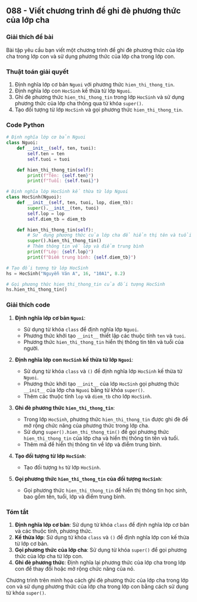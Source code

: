 ## 088 - Viết chương trình để ghi đè phương thức của lớp cha

### Giải thích đề bài

Bài tập yêu cầu bạn viết một chương trình để ghi đè phương thức của lớp cha trong lớp con và sử dụng phương thức của lớp cha trong lớp con.

### Thuật toán giải quyết

1. Định nghĩa lớp cơ bản `Nguoi` với phương thức `hien_thi_thong_tin`.
2. Định nghĩa lớp con `HocSinh` kế thừa từ lớp `Nguoi`.
3. Ghi đè phương thức `hien_thi_thong_tin` trong lớp `HocSinh` và sử dụng phương thức của lớp cha thông qua từ khóa `super()`.
4. Tạo đối tượng từ lớp `HocSinh` và gọi phương thức `hien_thi_thong_tin`.

### Code Python

```python
# Định nghĩa lớp cơ bản Nguoi
class Nguoi:
    def __init__(self, ten, tuoi):
        self.ten = ten
        self.tuoi = tuoi

    def hien_thi_thong_tin(self):
        print(f"Tên: {self.ten}")
        print(f"Tuổi: {self.tuoi}")

# Định nghĩa lớp HocSinh kế thừa từ lớp Nguoi
class HocSinh(Nguoi):
    def __init__(self, ten, tuoi, lop, diem_tb):
        super().__init__(ten, tuoi)
        self.lop = lop
        self.diem_tb = diem_tb

    def hien_thi_thong_tin(self):
        # Sử dụng phương thức của lớp cha để hiển thị tên và tuổi
        super().hien_thi_thong_tin()
        # Thêm thông tin về lớp và điểm trung bình
        print(f"Lớp: {self.lop}")
        print(f"Điểm trung bình: {self.diem_tb}")

# Tạo đối tượng từ lớp HocSinh
hs = HocSinh("Nguyễn Văn A", 16, "10A1", 8.2)

# Gọi phương thức hien_thi_thong_tin của đối tượng HocSinh
hs.hien_thi_thong_tin()
```

### Giải thích code

1. **Định nghĩa lớp cơ bản `Nguoi`**:

   - Sử dụng từ khóa `class` để định nghĩa lớp `Nguoi`.
   - Phương thức khởi tạo `__init__` thiết lập các thuộc tính `ten` và `tuoi`.
   - Phương thức `hien_thi_thong_tin` hiển thị thông tin tên và tuổi của người.

2. **Định nghĩa lớp con `HocSinh` kế thừa từ lớp `Nguoi`**:

   - Sử dụng từ khóa `class` và `()` để định nghĩa lớp `HocSinh` kế thừa từ `Nguoi`.
   - Phương thức khởi tạo `__init__` của lớp `HocSinh` gọi phương thức `__init__` của lớp cha `Nguoi` bằng từ khóa `super()`.
   - Thêm các thuộc tính `lop` và `diem_tb` cho lớp `HocSinh`.

3. **Ghi đè phương thức `hien_thi_thong_tin`**:

   - Trong lớp `HocSinh`, phương thức `hien_thi_thong_tin` được ghi đè để mở rộng chức năng của phương thức trong lớp cha.
   - Sử dụng `super().hien_thi_thong_tin()` để gọi phương thức `hien_thi_thong_tin` của lớp cha và hiển thị thông tin tên và tuổi.
   - Thêm mã để hiển thị thông tin về lớp và điểm trung bình.

4. **Tạo đối tượng từ lớp `HocSinh`**:

   - Tạo đối tượng `hs` từ lớp `HocSinh`.

5. **Gọi phương thức `hien_thi_thong_tin` của đối tượng `HocSinh`**:
   - Gọi phương thức `hien_thi_thong_tin` để hiển thị thông tin học sinh, bao gồm tên, tuổi, lớp và điểm trung bình.

### Tóm tắt

1. **Định nghĩa lớp cơ bản**: Sử dụng từ khóa `class` để định nghĩa lớp cơ bản và các thuộc tính, phương thức.
2. **Kế thừa lớp**: Sử dụng từ khóa `class` và `()` để định nghĩa lớp con kế thừa từ lớp cơ bản.
3. **Gọi phương thức của lớp cha**: Sử dụng từ khóa `super()` để gọi phương thức của lớp cha từ lớp con.
4. **Ghi đè phương thức**: Định nghĩa lại phương thức của lớp cha trong lớp con để thay đổi hoặc mở rộng chức năng của nó.

Chương trình trên minh họa cách ghi đè phương thức của lớp cha trong lớp con và sử dụng phương thức của lớp cha trong lớp con bằng cách sử dụng từ khóa `super()`.
